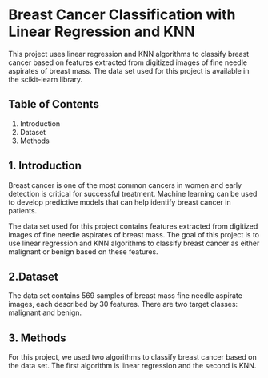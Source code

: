 # Breast Cancer Classification with Linear Regression and KNN
This project uses linear regression and KNN algorithms to classify breast cancer based on features extracted from digitized images of fine needle aspirates of breast mass. The data set used for this project is available in the scikit-learn library.

## <b>Table of Contents</b>
1. Introduction<br>
2. Dataset<br>
3. Methods<br>

## <b>1. Introduction </b>
Breast cancer is one of the most common cancers in women and early detection is critical for successful treatment. Machine learning can be used to develop predictive models that can help identify breast cancer in patients.

The data set used for this project contains features extracted from digitized images of fine needle aspirates of breast mass. The goal of this project is to use linear regression and KNN algorithms to classify breast cancer as either malignant or benign based on these features.

## <b> 2.Dataset </b>
The data set contains 569 samples of breast mass fine needle aspirate images, each described by 30 features. There are two target classes: malignant and benign.

## <b>3. Methods </b>
For this project, we used two algorithms to classify breast cancer based on the data set. The first algorithm is linear regression and the second is KNN.


